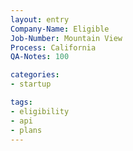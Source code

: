 ```yaml
---
layout: entry
Company-Name: Eligible
Job-Number: Mountain View
Process: California
QA-Notes: 100

categories:
- startup

tags: 
- eligibility
- api
- plans
---
```

